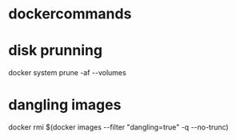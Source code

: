 # dockercommands

# disk prunning 
docker system prune -af --volumes

# dangling images 

docker rmi $(docker images --filter "dangling=true" -q --no-trunc)
